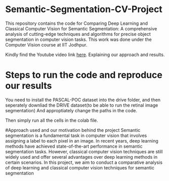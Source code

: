 # Semantic-Segmentation-CV-Project
This repository contains the code for Comparing Deep Learning and Classical Computer Vision for Semantic Segmentation: A comprehensive analysis of cutting-edge techniques and algorithms for precise object segmentation in computer vision tasks. This work was done under the Computer Vision course at IIT Jodhpur.

Kindly find the Youtube video link [here](url). Explaining our approach and results.

# Steps to run the code and reproduce our results
You need to install the PASCAL-POC dataset into the drive folder, and then seperately downliad the DRIVE dataset(to be able to run the retinal image segmentation) And approptiately change the paths in the code.

Then simply run all the cells in the colab file.

#Approach used and our motivation behind the project
Semantic segmentation is a fundamental task in computer vision that involves assigning a label to each pixel in an image. In recent years, deep learning methods have achieved state-of-the-art performance in semantic segmentation tasks. However, classical computer vision techniques are still widely used and offer several advantages over deep learning methods in certain scenarios. In this project, we aim to conduct a comparative analysis of deep learning and classical computer vision techniques for semantic segmentation
